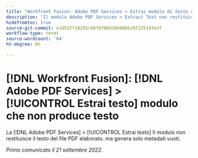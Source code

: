 ```yaml
---
title: "Workfront Fusion: Adobe PDF Services > Estrai modulo di testo che non produce testo"
description: "Il modulo Adobe PDF Services > Extract Text non restituisce il testo del file PDF elaborato. ma genera solo metadati vuoti. "
hidefromtoc: true
source-git-commit: e1d537f182d5c86f6f06d39b806b29f225143e3f
workflow-type: tm+mt
source-wordcount: '64'
ht-degree: 0%

---
```



# [!DNL Workfront Fusion]: [!DNL Adobe PDF Services] > [!UICONTROL Estrai testo] modulo che non produce testo

La [!DNL Adobe PDF Services] > [!UICONTROL Estrai testo] Il modulo non restituisce il testo del file PDF elaborato. ma genera solo metadati vuoti.

_Primo comunicato il 21 settembre 2022._

